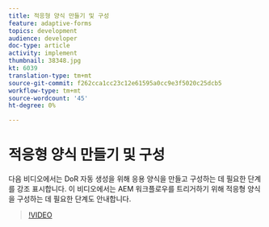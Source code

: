 ```yaml
---
title: 적응형 양식 만들기 및 구성
feature: adaptive-forms
topics: development
audience: developer
doc-type: article
activity: implement
thumbnail: 38348.jpg
kt: 6039
translation-type: tm+mt
source-git-commit: f262cca1cc23c12e61595a0cc9e3f5020c25dcb5
workflow-type: tm+mt
source-wordcount: '45'
ht-degree: 0%

---
```


# 적응형 양식 만들기 및 구성

다음 비디오에서는 DoR 자동 생성을 위해 응용 양식을 만들고 구성하는 데 필요한 단계를 강조 표시합니다. 이 비디오에서는 AEM 워크플로우를 트리거하기 위해 적응형 양식을 구성하는 데 필요한 단계도 안내합니다.

>[!VIDEO](https://video.tv.adobe.com/v/38348/?quality=9&learn=on)

